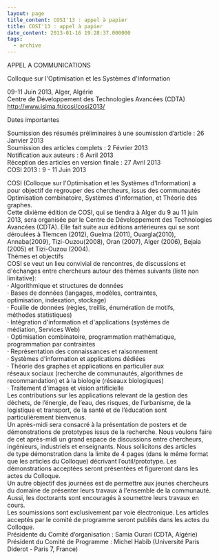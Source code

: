 ```yaml
---
layout: page
title_content: COSI'13 : appel à papier
title: COSI'13 : appel à papier
date_content: 2013-01-16 19:28:37.000000
tags:
  - archive
---
```

APPEL A COMMUNICATIONS  
  
Colloque sur l'Optimisation et les Systèmes d'Information  
  
  
09-11 Juin 2013, Alger, Algérie  
Centre de Développement des Technologies Avancées (CDTA)  
<http://www.isima.fr/cosi/cosi2013/>  
  
Dates importantes  
  
Soumission des résumés préliminaires à une soumission d’article : 26  
Janvier 2013  
Soumission des articles complets : 2 Février 2013  
Notification aux auteurs : 6 Avril 2013  
Réception des articles en version finale : 27 Avril 2013  
COSI 2013 : 9 - 11 Juin 2013  
  
COSI (Colloque sur l'Optimisation et les Systèmes d'Information) a  
pour objectif de regrouper des chercheurs, issus des communautés  
Optimisation combinatoire, Systèmes d'information, et Théorie des  
graphes.  
Cette dixième édition de COSI, qui se tiendra à Alger du 9 au 11 juin  
2013, sera organisée par le Centre de Développement des Technologies  
Avancées (CDTA). Elle fait suite aux éditions antérieures qui se sont  
déroulées à Tlemcen (2012), Guelma (2011), Ouargla(2010),  
Annaba(2009), Tizi-Ouzou(2008), Oran (2007), Alger (2006), Bejaia  
(2005) et Tizi-Ouzou (2004).  
Thèmes et objectifs  
COSI se veut un lieu convivial de rencontres, de discussions et  
d'échanges entre chercheurs autour des thèmes suivants (liste non  
limitative):  
· Algorithmique et structures de données  
· Bases de données (langages, modèles, contraintes,  
optimisation, indexation, stockage)  
· Fouille de données (règles, treillis, énumération de motifs,  
méthodes statistiques)  
· Intégration d'information et d'applications (systèmes de  
médiation, Services Web)  
· Optimisation combinatoire, programmation mathématique,  
programmation par contraintes  
· Représentation des connaissances et raisonnement  
· Systèmes d'information et applications dédiées  
· Théorie des graphes et applications en particulier aux  
réseaux sociaux (recherche de communautés, algorithmes de  
recommandation) et à la biologie (réseaux biologiques)  
· Traitement d'images et vision artificielle  
Les contributions sur les applications relevant de la gestion des  
déchets, de l’énergie, de l’eau, des risques, de l’urbanisme, de la  
logistique et transport, de la santé et de l’éducation sont  
particulièrement bienvenus.  
Un après-midi sera consacré à la présentation de posters et de  
démonstrations de prototypes issus de la recherche. Nous voulons faire  
de cet après-midi un grand espace de discussions entre chercheurs,  
ingénieurs, industriels et enseignants. Nous sollicitons des articles  
de type démonstration dans la limite de 4 pages (dans le même format  
que les articles du Colloque) décrivant l’outil/prototype. Les  
démonstrations acceptées seront présentées et figureront dans les  
actes du Colloque.  
Un autre objectif des journées est de permettre aux jeunes chercheurs  
du domaine de présenter leurs travaux à l'ensemble de la communauté.  
Aussi, les doctorants sont encouragés à soumettre leurs travaux en  
cours.  
Les soumissions sont exclusivement par voie électronique. Les articles  
acceptés par le comité de programme seront publiés dans les actes du  
Colloque.  
Présidente du Comité d’organisation : Samia Ourari (CDTA, Algérie)  
Président du Comité de Programme : Michel Habib (Université Paris  
Diderot - Paris 7, France)

